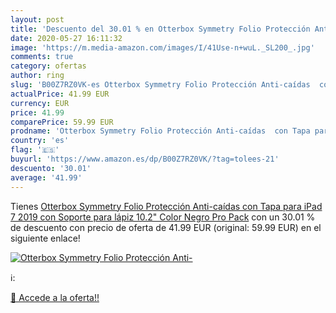 ```yaml
---
layout: post
title: 'Descuento del 30.01 % en Otterbox Symmetry Folio Protección Anti-'
date: 2020-05-27 16:11:32
image: 'https://m.media-amazon.com/images/I/41Use-n+wuL._SL200_.jpg'
comments: true
category: ofertas
author: ring
slug: 'B00Z7RZ0VK-es Otterbox Symmetry Folio Protección Anti-caídas  con Tapa para iPad 7  2019  con Soporte para lápiz 10.2"  Color Negro  Pro Pack'
actualPrice: 41.99 EUR
currency: EUR
price: 41.99
comparePrice: 59.99 EUR
prodname: 'Otterbox Symmetry Folio Protección Anti-caídas  con Tapa para iPad 7  2019  con Soporte para lápiz 10.2"  Color Negro  Pro Pack'
country: 'es'
flag: '🇪🇸'
buyurl: 'https://www.amazon.es/dp/B00Z7RZ0VK/?tag=tolees-21'
descuento: '30.01'
average: '41.99'
---
```


Tienes [Otterbox Symmetry Folio Protección Anti-caídas  con Tapa para iPad 7  2019  con Soporte para lápiz 10.2"  Color Negro  Pro Pack](https://www.amazon.es/dp/B00Z7RZ0VK/?tag=tolees-21) con un 30.01 % de descuento con precio de oferta de 41.99 EUR (original: 59.99 EUR) en el siguiente enlace!

[![Otterbox Symmetry Folio Protección Anti-](https://m.media-amazon.com/images/I/41Use-n+wuL._SL200_.jpg)](https://www.amazon.es/dp/B00Z7RZ0VK/?tag=tolees-21)

ℹ️:


[🛒 Accede a la oferta!!](https://www.amazon.es/dp/B00Z7RZ0VK/?tag=tolees-21)
